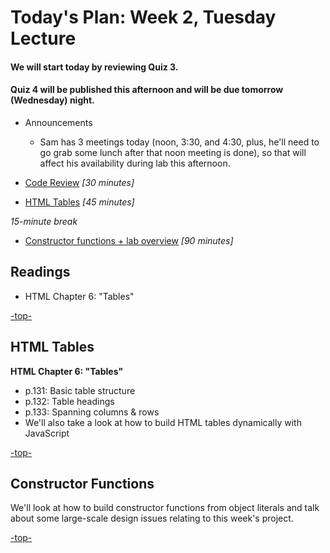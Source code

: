 <a id="top"></a>
# Today's Plan: Week 2, Tuesday Lecture

#### We will start today by reviewing Quiz 3.

#### Quiz 4 will be published this afternoon and will be due tomorrow (Wednesday) night.

- Announcements
  - Sam has 3 meetings today (noon, 3:30, and 4:30, plus, he'll need to go grab some lunch after that noon meeting is done), so that will affect his availability during lab this afternoon.

- [Code Review](#codereview) *[30 minutes]*

- [HTML Tables](#tables) *[45 minutes]*

*15-minute break*

- [Constructor functions + lab overview](#code) *[90 minutes]*

## Readings

- HTML Chapter 6: "Tables"

[-top-](#top)

<a id="tables"></a>
## HTML Tables

**HTML Chapter 6: "Tables"**

- p.131: Basic table structure
- p.132: Table headings
- p.133: Spanning columns & rows
- We'll also take a look at how to build HTML tables dynamically with JavaScript

[-top-](#top)

<a id="code"></a>
## Constructor Functions

We'll look at how to build constructor functions from object literals and talk about some large-scale design issues relating to this week's project.

[-top-](#top)
